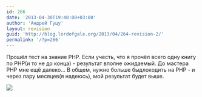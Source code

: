 ```yaml
---
id: 266
date: '2013-04-30T19:40:00+03:00'
author: 'Андрей Гуцу'
layout: revision
guid: 'http://blog.lordofgale.org/2013/04/264-revision-2/'
permalink: '/?p=266'
---
```


Прошёл тест на знание PHP. Если учесть, что я прочёл всего одну книгу по PHP(и то не до конца) - результат вполне ожидаемый. До мастера PHP мне ещё далеко... В общем, нужно больше быдлокодить на PHP - и через пару месяцев(я надеюсь), мой результат будет выше.

<a href="http://www.corp.mamba.ru/test/promo.phtml"><img border="0" src="http://www.corp.mamba.ru/test/widget.phtml?id=83448" /></a>